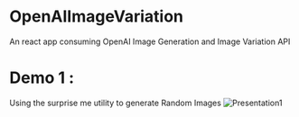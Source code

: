 # OpenAIImageVariation
An react app consuming OpenAI Image Generation and Image Variation API  

# Demo 1 : 
Using the surprise me utility to generate Random Images 
![Presentation1](https://github.com/lovelymandal16/OpenAIImageVariation/assets/155715221/bb88d2b6-3b5a-47c9-8a04-80fdd24c74a2)
